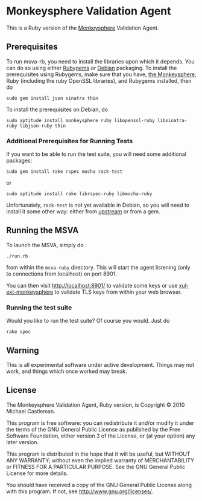 Monkeysphere Validation Agent
=============================

This is a Ruby version of the [Monkeysphere](http://web.monkeysphere.info/)
Validation Agent.

Prerequisites
-------------

To run msva-rb, you need to install the libraries upon which it
depends. You can do so using either [Rubygems](http://rubygems.org) or
[Debian](http://www.debian.org/) packaging. To install the
prerequisites using Rubygems, make sure that you have, [the
Monkeysphere](http://web.monkeysphere.info/), Ruby (including the ruby
OpenSSL libraries), and Rubygems installed, then do

    sudo gem install json sinatra thin

To install the prerequisites on Debian, do

    sudo aptitude install monkeysphere ruby libopenssl-ruby libsinatra-ruby libjson-ruby thin

### Additional Prerequisites for Running Tests

If you want to be able to run the test suite, you will need some
additional packages:

    sudo gem install rake rspec mocha rack-test

or

    sudo aptitude install rake librspec-ruby libmocha-ruby

Unfortunately, `rack-test` is not yet available in Debian, so you will
need to install it some other way: either from
[upstream](http://github.com/brynary/rack-test) or from a gem.


Running the MSVA
----------------

To launch the MSVA, simply do

    ./run.rb

from within the `msva-ruby` directory. This will start the agent
listening (only to connections from localhost) on port 8901.

You can then visit <http://localhost:8901/> to validate some keys or use
[xul-ext-monkeysphere](http://github.com/mlc/xul-ext-monkeyspehere) to
validate TLS keys from within your web browser.

### Running the test suite

Would you like to run the test suite? Of course you would. Just do

    rake spec

Warning
-------

This is all experimental software under active development. Things may
not work, and things which once worked may break.


License
-------

The Monkeysphere Validation Agent, Ruby version, is Copyright © 2010
Michael Castleman.

This program is free software: you can redistribute it and/or modify
it under the terms of the GNU General Public License as published by
the Free Software Foundation, either version 3 of the License, or (at
your option) any later version.

This program is distributed in the hope that it will be useful, but
WITHOUT ANY WARRANTY; without even the implied warranty of
MERCHANTABILITY or FITNESS FOR A PARTICULAR PURPOSE.  See the GNU
General Public License for more details.

You should have received a copy of the GNU General Public License
along with this program.  If not, see <http://www.gnu.org/licenses/>.
